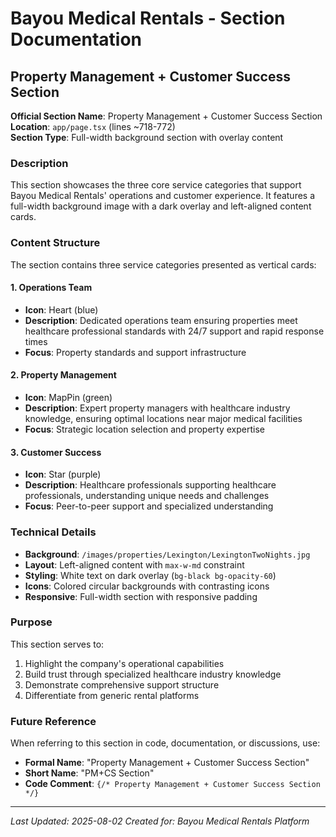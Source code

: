 # Bayou Medical Rentals - Section Documentation

## Property Management + Customer Success Section

**Official Section Name**: Property Management + Customer Success Section  
**Location**: `app/page.tsx` (lines ~718-772)  
**Section Type**: Full-width background section with overlay content

### Description
This section showcases the three core service categories that support Bayou Medical Rentals' operations and customer experience. It features a full-width background image with a dark overlay and left-aligned content cards.

### Content Structure
The section contains three service categories presented as vertical cards:

#### 1. Operations Team
- **Icon**: Heart (blue)
- **Description**: Dedicated operations team ensuring properties meet healthcare professional standards with 24/7 support and rapid response times
- **Focus**: Property standards and support infrastructure

#### 2. Property Management  
- **Icon**: MapPin (green)
- **Description**: Expert property managers with healthcare industry knowledge, ensuring optimal locations near major medical facilities
- **Focus**: Strategic location selection and property expertise

#### 3. Customer Success
- **Icon**: Star (purple)  
- **Description**: Healthcare professionals supporting healthcare professionals, understanding unique needs and challenges
- **Focus**: Peer-to-peer support and specialized understanding

### Technical Details
- **Background**: `/images/properties/Lexington/LexingtonTwoNights.jpg`
- **Layout**: Left-aligned content with `max-w-md` constraint
- **Styling**: White text on dark overlay (`bg-black bg-opacity-60`)
- **Icons**: Colored circular backgrounds with contrasting icons
- **Responsive**: Full-width section with responsive padding

### Purpose
This section serves to:
1. Highlight the company's operational capabilities
2. Build trust through specialized healthcare industry knowledge  
3. Demonstrate comprehensive support structure
4. Differentiate from generic rental platforms

### Future Reference
When referring to this section in code, documentation, or discussions, use:
- **Formal Name**: "Property Management + Customer Success Section"
- **Short Name**: "PM+CS Section" 
- **Code Comment**: `{/* Property Management + Customer Success Section */}`

---
*Last Updated: 2025-08-02*
*Created for: Bayou Medical Rentals Platform*
